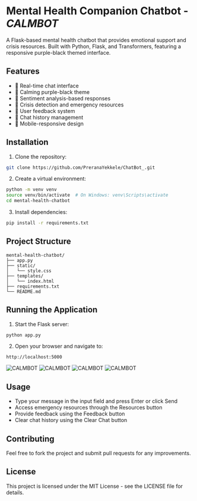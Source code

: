 # Mental Health Companion Chatbot - *CALMBOT*

A Flask-based mental health chatbot that provides emotional support and crisis resources. Built with Python, Flask, and Transformers, featuring a responsive purple-black themed interface.

## Features

- 💬 Real-time chat interface
- 🎨 Calming purple-black theme
- 🤖 Sentiment analysis-based responses
- 🚨 Crisis detection and emergency resources
- 📝 User feedback system
- 💾 Chat history management
- 📱 Mobile-responsive design

## Installation

1. Clone the repository:
```bash
git clone https://github.com/PreranaYekkele/ChatBot_.git
```

2. Create a virtual environment:
```bash
python -m venv venv
source venv/bin/activate  # On Windows: venv\Scripts\activate
cd mental-health-chatbot
```

3. Install dependencies:
```bash
pip install -r requirements.txt
```

## Project Structure
```
mental-health-chatbot/
├── app.py
├── static/
│   └── style.css
├── templates/
│   └── index.html
├── requirements.txt
└── README.md
```

## Running the Application

1. Start the Flask server:
```bash
python app.py
```

2. Open your browser and navigate to:
```
http://localhost:5000
```

![CALMBOT](mental-health-chatbot/static/images/calmbot1.png)
![CALMBOT](mental-health-chatbot/static/images/calmbot2.png)
![CALMBOT](mental-health-chatbot/static/images/calmbot3.png)
![CALMBOT](mental-health-chatbot/static/images/calmbot4.png)


## Usage

- Type your message in the input field and press Enter or click Send
- Access emergency resources through the Resources button
- Provide feedback using the Feedback button
- Clear chat history using the Clear Chat button

## Contributing

Feel free to fork the project and submit pull requests for any improvements.

## License

This project is licensed under the MIT License - see the LICENSE file for details.

